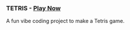 ### TETRIS - [Play Now](https://travy256.github.io/TETRIS)

A fun vibe coding project to make a Tetris game.